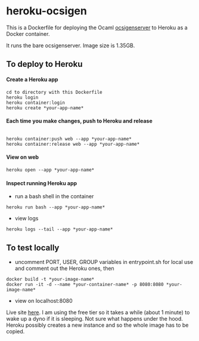 # heroku-ocsigen

This is a Dockerfile for deploying the Ocaml [ocsigenserver](https://ocsigen.org) to Heroku as a Docker container.  

It runs the bare ocsigenserver.  Image size is 1.35GB.

## To deploy to Heroku

#### Create a Heroku app
```
cd to directory with this Dockerfile
heroku login
heroku container:login
heroku create *your-app-name*
```
#### Each time you make changes, push to Heroku and release
```

heroku container:push web --app *your-app-name*
heroku container:release web --app *your-app-name*
```
#### View on web
```
heroku open --app *your-app-name*
```

#### Inspect running Heroku app
- run a bash shell in the container
```
heroku run bash --app *your-app-name*
```
- view logs
```
heroku logs --tail --app *your-app-name*
```

## To test locally

- uncomment PORT, USER, GROUP variables in entrypoint.sh for local use and comment out the Heroku ones, then
```
docker build -t *your-image-name*
docker run -it -d --name *your-container-name* -p 8080:8080 *your-image-name*
```
- view on localhost:8080


Live site [here](https://ocsi-app4.herokuapp.com).  I am using the free tier so it takes a while (about 1 minute) to wake up a dyno if it is sleeping.  Not sure what happens under the hood.  Heroku possibly creates a new instance and so the whole image has to be copied.




